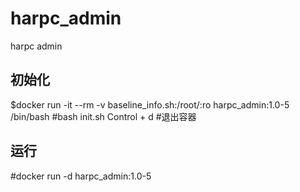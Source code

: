 # harpc_admin
harpc admin

## 初始化
 $docker run -it --rm -v baseline_info.sh:/root/:ro harpc_admin:1.0-5 /bin/bash
 #bash init.sh
Control + d #退出容器

## 运行
 #docker run -d harpc_admin:1.0-5
